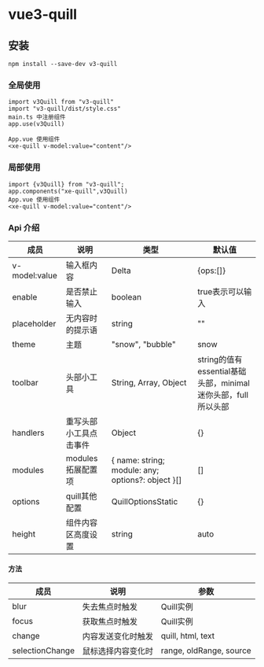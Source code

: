 # vue3-quill

## 安装
```
npm install --save-dev v3-quill
```

### 全局使用

```
import v3Quill from "v3-quill"
import "v3-quill/dist/style.css"
main.ts 中注册组件
app.use(v3Quill)

App.vue 使用组件
<xe-quill v-model:value="content"/>
```
### 局部使用
```
import {v3Quill} from "v3-quill";
app.components("xe-quill",v3Quill)
App.vue 使用组件
<xe-quill v-model:value="content"/>
```

### Api 介绍
 | 成员       | 说明    |  类型  |  默认值|
-|-|-|-|
| v-model:value | 输入框内容  |   Delta | {ops:[]}
| enable        | 是否禁止输入      |   boolean    | true表示可以输入
| placeholder        | 无内容时的提示语      |   string    | ""
| theme | 主题 | "snow", "bubble" | snow
| toolbar | 头部小工具 | String, Array, Object| string的值有essential基础头部，minimal迷你头部，full所以头部 |也可以根据需求自定义头部传入对应格式的对象或者数据
| handlers| 重写头部小工具点击事件 | Object | {}
|modules | modules拓展配置项 |  { name: string; module: any; options?: object }[] | []
| options |  quill其他配置  | QuillOptionsStatic |{}
|height | 组件内容区高度设置 | string | auto

#### 方法

|成员|说明| 参数
-|-|-|
|blur| 失去焦点时触发 | Quill实例
|focus|获取焦点时触发 | Quill实例
|change|内容发送变化时触发| quill, html, text
|selectionChange| 鼠标选择内容变化时 | range, oldRange, source




